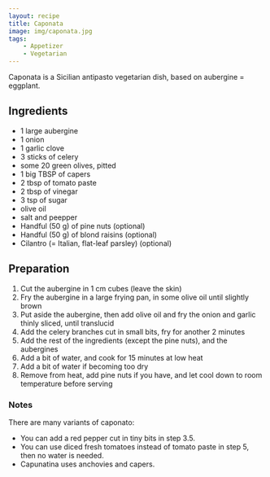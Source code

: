```yaml
---
layout: recipe
title: Caponata
image: img/caponata.jpg  
tags:
    - Appetizer
    - Vegetarian
---
```

Caponata is a Sicilian antipasto vegetarian dish, based on aubergine = eggplant.

## Ingredients  

* 1 large aubergine  
* 1 onion  
* 1 garlic clove  
* 3 sticks of celery  
* some 20 green olives, pitted  
* 1 big TBSP of capers  
* 2 tbsp of tomato paste  
* 2 tbsp of vinegar  
* 3 tsp of sugar  
* olive oil
* salt and peepper  
* Handful (50 g) of pine nuts (optional)  
* Handful (50 g) of blond raisins (optional) 
* Cilantro (= Italian, flat-leaf parsley) (optional)

## Preparation

1. Cut the aubergine in 1 cm cubes (leave the skin)
2. Fry the aubergine in a large frying pan, in some olive oil until slightly brown
3. Put aside the aubergine, then add olive oil and fry the onion and garlic thinly sliced, until translucid
4. Add the celery branches cut in small bits, fry for another 2 minutes
5. Add the rest of the ingredients (except the pine nuts), and the aubergines
6. Add a bit of water, and cook for 15 minutes at low heat
7. Add a bit of water if becoming too dry
8. Remove from heat, add pine nuts if you have, and let cool down to room temperature before serving

### Notes
There are many variants of caponato:  

* You can add a red pepper cut in tiny bits in step 3.5.   
* You can use diced fresh tomatoes instead of tomato paste in step 5, then no water is needed.   
* Capunatina uses anchovies and capers.  
